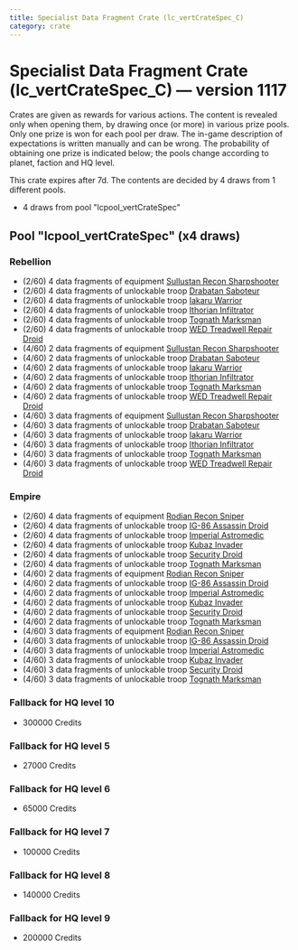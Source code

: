 ```yaml
---
title: Specialist Data Fragment Crate (lc_vertCrateSpec_C)
category: crate
---
```


# Specialist Data Fragment Crate (lc_vertCrateSpec_C) — version 1117

Crates are given as rewards for various actions. The content is revealed only when opening them, by drawing once (or more) in various prize pools. Only one prize is won for each pool per draw. The in-game description of expectations is written manually and can be wrong. The probability of obtaining one prize is indicated below; the pools change according to planet, faction and HQ level.

This crate expires after 7d. The contents are decided by 4 draws from 1 different pools.
  * 4 draws from pool "lcpool_vertCrateSpec"

## Pool "lcpool_vertCrateSpec" (x4 draws)

### Rebellion

  * (2/60) 4 data fragments of equipment [Sullustan Recon Sharpshooter](eqpRebelSullustan)
  * (2/60) 4 data fragments of unlockable troop [Drabatan Saboteur](BigMouthAlien)
  * (2/60) 4 data fragments of unlockable troop [Iakaru Warrior](IakaruWarrior)
  * (2/60) 4 data fragments of unlockable troop [Ithorian Infiltrator](IthorianInfiltrator)
  * (2/60) 4 data fragments of unlockable troop [Tognath Marksman](RebelTognath)
  * (2/60) 4 data fragments of unlockable troop [WED Treadwell Repair Droid](Treadwell)
  * (4/60) 2 data fragments of equipment [Sullustan Recon Sharpshooter](eqpRebelSullustan)
  * (4/60) 2 data fragments of unlockable troop [Drabatan Saboteur](BigMouthAlien)
  * (4/60) 2 data fragments of unlockable troop [Iakaru Warrior](IakaruWarrior)
  * (4/60) 2 data fragments of unlockable troop [Ithorian Infiltrator](IthorianInfiltrator)
  * (4/60) 2 data fragments of unlockable troop [Tognath Marksman](RebelTognath)
  * (4/60) 2 data fragments of unlockable troop [WED Treadwell Repair Droid](Treadwell)
  * (4/60) 3 data fragments of equipment [Sullustan Recon Sharpshooter](eqpRebelSullustan)
  * (4/60) 3 data fragments of unlockable troop [Drabatan Saboteur](BigMouthAlien)
  * (4/60) 3 data fragments of unlockable troop [Iakaru Warrior](IakaruWarrior)
  * (4/60) 3 data fragments of unlockable troop [Ithorian Infiltrator](IthorianInfiltrator)
  * (4/60) 3 data fragments of unlockable troop [Tognath Marksman](RebelTognath)
  * (4/60) 3 data fragments of unlockable troop [WED Treadwell Repair Droid](Treadwell)

### Empire

  * (2/60) 4 data fragments of equipment [Rodian Recon Sniper](eqpEmpireRodian)
  * (2/60) 4 data fragments of unlockable troop [IG-86 Assassin Droid](IG86Droid)
  * (2/60) 4 data fragments of unlockable troop [Imperial Astromedic](R5Medic)
  * (2/60) 4 data fragments of unlockable troop [Kubaz Invader](KubazInvader)
  * (2/60) 4 data fragments of unlockable troop [Security Droid](SecurityDroid)
  * (2/60) 4 data fragments of unlockable troop [Tognath Marksman](EmpireTognath)
  * (4/60) 2 data fragments of equipment [Rodian Recon Sniper](eqpEmpireRodian)
  * (4/60) 2 data fragments of unlockable troop [IG-86 Assassin Droid](IG86Droid)
  * (4/60) 2 data fragments of unlockable troop [Imperial Astromedic](R5Medic)
  * (4/60) 2 data fragments of unlockable troop [Kubaz Invader](KubazInvader)
  * (4/60) 2 data fragments of unlockable troop [Security Droid](SecurityDroid)
  * (4/60) 2 data fragments of unlockable troop [Tognath Marksman](EmpireTognath)
  * (4/60) 3 data fragments of equipment [Rodian Recon Sniper](eqpEmpireRodian)
  * (4/60) 3 data fragments of unlockable troop [IG-86 Assassin Droid](IG86Droid)
  * (4/60) 3 data fragments of unlockable troop [Imperial Astromedic](R5Medic)
  * (4/60) 3 data fragments of unlockable troop [Kubaz Invader](KubazInvader)
  * (4/60) 3 data fragments of unlockable troop [Security Droid](SecurityDroid)
  * (4/60) 3 data fragments of unlockable troop [Tognath Marksman](EmpireTognath)

### Fallback for HQ level 10

  * 300000 Credits

### Fallback for HQ level 5

  * 27000 Credits

### Fallback for HQ level 6

  * 65000 Credits

### Fallback for HQ level 7

  * 100000 Credits

### Fallback for HQ level 8

  * 140000 Credits

### Fallback for HQ level 9

  * 200000 Credits